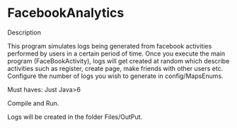 # FacebookAnalytics
Description

This program simulates logs being generated from facebook activities performed by users in a certain period of time. Once you execute the main program (FaceBookActivity),  logs  will get created at random which describe activities such as register, create page, make friends with other users etc. Configure the number of logs you wish to generate in config/MapsEnums.


Must haves:
Just Java>6

Compile and Run.


Logs will be created in the folder Files/OutPut. 



